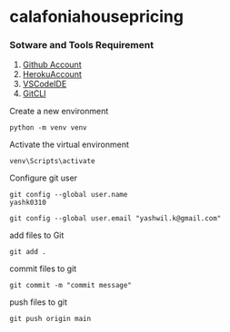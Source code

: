 # calafoniahousepricing

### Sotware and Tools Requirement

1. [Github Account](https://github.com)
2. [HerokuAccount](https://heroku.com)
3. [VSCodeIDE](https://code.visualstudio.com/)
4. [GitCLI](https://git-scm.com/book/en/v2/Getting-Started-The-Command-Line)


Create a new environment 

```
python -m venv venv

```

Activate the virtual environment
```
venv\Scripts\activate

```


Configure git user
```
git config --global user.name
yashk0310

git config --global user.email "yashwil.k@gmail.com"

```

add files to Git

```
git add .

```

commit files to git
```
git commit -m "commit message"

```

push files to git
```
git push origin main

```

